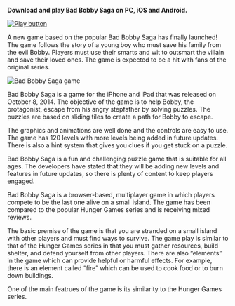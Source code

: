 **Download and play Bad Bobby Saga on PC, iOS and Android.**

[![Play button](https://i.ibb.co/RTH762k/play-now-button.png)](https://badbobbysaga.com/)

A new game based on the popular Bad Bobby Saga has finally launched! The game follows the story of a young boy who must save his family from the evil Bobby. Players must use their smarts and wit to outsmart the villain and save their loved ones. The game is expected to be a hit with fans of the original series.

![Bad Bobby Saga game](https://badbobbysaga.com/storage/bad-bobby-saga-female-character.jpg)

Bad Bobby Saga is a game for the iPhone and iPad that was released on October 8, 2014. The objective of the game is to help Bobby, the protagonist, escape from his angry stepfather by solving puzzles. The puzzles are based on sliding tiles to create a path for Bobby to escape. 

The graphics and animations are well done and the controls are easy to use. The game has 120 levels with more levels being added in future updates. There is also a hint system that gives you clues if you get stuck on a puzzle. 

Bad Bobby Saga is a fun and challenging puzzle game that is suitable for all ages. The developers have stated that they will be adding new levels and features in future updates, so there is plenty of content to keep players engaged.

Bad Bobby Saga is a browser-based, multiplayer game in which players compete to be the last one alive on a small island. The game has been compared to the popular Hunger Games series and is receiving mixed reviews.

The basic premise of the game is that you are stranded on a small island with other players and must find ways to survive. The game play is similar to that of the Hunger Games series in that you must gather resources, build shelter, and defend yourself from other players. There are also “elements” in the game which can provide helpful or harmful effects. For example, there is an element called “fire” which can be used to cook food or to burn down buildings.

One of the main featrues of the game is its similarity to the Hunger Games series.

